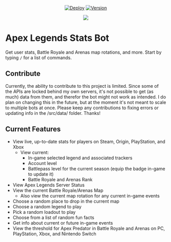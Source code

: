 <div align="center">

[![Deploy](https://img.shields.io/github/actions/workflow/status/stryderdev/apexstats/deploy.yaml?branch=prod&label=Deploy)](https://img.shields.io/github/actions/workflow/status/stryderdev/apexstats/deploy.yaml?branch=prod&label=Deploy)
[![Version](https://img.shields.io/github/package-json/v/stryderdev/apexstats?label=Version)](https://img.shields.io/github/package-json/v/stryderdev/apexstats?lavel=Version)

</div>

<p align="center">
    <img src="https://repobeats.axiom.co/api/embed/1155b47e64fbd1bede07234f9c015bd80baf61c3.svg">
</p>

# Apex Legends Stats Bot

Get user stats, Battle Royale and Arenas map rotations, and more. Start by typing `/` for a list of commands.

## Contribute

Currently, the ability to contribute to this project is limited. Since some of the APIs are locked behind my own servers, it's not possible to get (as much) data from them, and therefor the bot might not work as intended. I do plan on changing this in the future, but at the moment it's not meant to scale to multiple bots at once. Please keep any contributions to fixing errors or updating info in the /src/data/ folder. Thanks!

## Current Features

-   View live, up-to-date stats for players on Steam, Origin, PlayStation, and Xbox
    -   View current:
        -   In-game selected legend and associated trackers
        -   Account level
        -   Battlepass level for the current season (equip the badge in-game to update it)
        -   Battle Royale and Arenas Rank
-   View Apex Legends Server Status
-   View the current Battle Royale/Arenas Map
    -   Also view the current map rotation for any current in-game events
-   Choose a random place to drop in the current map
-   Choose a random legend to play
-   Pick a random loadout to play
-   Choose from a list of random fun facts
-   Get info about current or future in-game events
-   View the threshold for Apex Predator in Battle Royale and Arenas on PC, PlayStation, Xbox, and Nintendo Switch
